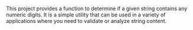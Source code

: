 This project provides a function to determine if a given string contains any numeric digits. It is a simple utility that can be used in a variety of applications where you need to validate or analyze string content.